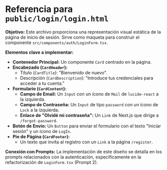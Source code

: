 # Referencia para `public/login/login.html`

**Objetivo:** Este archivo proporciona una representación visual estática de la página de inicio de sesión. Sirve como maqueta para construir el componente `src/components/auth/LoginForm.tsx`.

**Elementos clave a implementar:**
*   **Contenedor Principal:** Un componente `Card` centrado en la página.
*   **Encabezado (`CardHeader`):**
    *   Título (`CardTitle`): "Bienvenido de nuevo".
    *   Descripción (`CardDescription`): "Introduce tus credenciales para acceder a tu cuenta."
*   **Formulario (`CardContent`):**
    *   **Campo de Email:** Un `Input` con un ícono de `Mail` de `lucide-react` a la izquierda.
    *   **Campo de Contraseña:** Un `Input` de tipo `password` con un ícono de `Lock` a la izquierda.
    *   **Enlace de "Olvidé mi contraseña":** Un `Link` de Next.js que dirige a `/forgot-password`.
*   **Botón de Envío:** Un `Button` para enviar el formulario con el texto "Iniciar sesión" y un ícono de `LogIn`.
*   **Pie de Página (`CardFooter`):**
    *   Un texto que invita al registro con un `Link` a la página `/register`.

**Conexión con Prompts:** La implementación de este diseño se detalla en los prompts relacionados con la autenticación, específicamente en la refactorización de `LoginForm.tsx` (Prompt 2).

